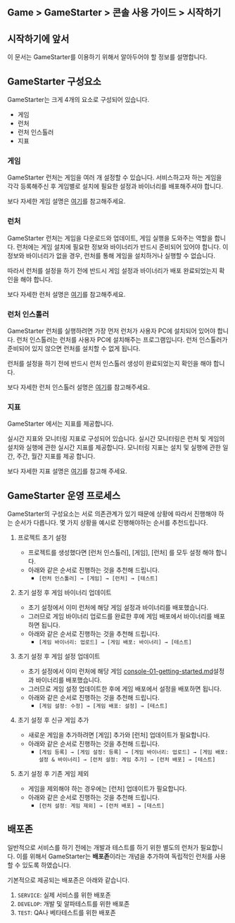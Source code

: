 ## Game > GameStarter > 콘솔 사용 가이드 > 시작하기

## 시작하기에 앞서

이 문서는 GameStarter를 이용하기 위해서 알아두어야 할 정보를 설명합니다.

## GameStarter 구성요소

GameStarter는 크게 4개의 요소로 구성되어 있습니다.
- 게임
- 런처
- 런처 인스톨러
- 지표


### 게임
GameStarter 런처는 게임을 여러 개 설정할 수 있습니다.
서비스하고자 하는 게임을 각각 등록해주신 후 게임별로 설치에 필요한 설정과 바이너리를 배포해주셔야 합니다.

보다 자세한 게임 설명은 [여기](./console-03-game)를 참고해주세요.

### 런처
GameStarter 런처는 게임을 다운로드와 업데이트, 게임 실행을 도와주는 역할을 합니다.
런처에는 게임 설치에 필요한 정보와 바이너리가 반드시 준비되어 있어야 합니다.
이 정보와 바이너리가 없을 경우, 런처를 통해 게임을 설치하거나 실행할 수 없습니다.

따라서 런처를 설정을 하기 전에 반드시 게임 설정과 바이너리가 배포 완료되었는지 확인을 해야 합니다.

보다 자세한 런처 설명은 [여기](./console-04-launcher)를 참고해주세요.

### 런처 인스톨러
GameStarter 런처를 실행하려면 가장 먼저 런처가 사용자 PC에 설치되어 있어야 합니다.
런처 인스톨러는 런처를 사용자 PC에 설치해주는 프로그램입니다.
런처 인스톨러가 준비되어 있지 않으면 런처를 설치할 수 없게 됩니다.

런처를 설정을 하기 전에 반드시 런처 인스톨러 생성이 완료되었는지 확인을 해야 합니다.

보다 자세한 런처 인스톨러 설명은 [여기](./console-02-installer)를 참고해주세요.

### 지표
GameStarter 에서는 지표를 제공합니다.

실시간 지표와 모니터링 지표로 구성되어 있습니다.
실시간 모니터링은 런처 및 게임의 설치와 실행에 관한 실시간 지표를 제공합니다. 
모니터링 지표는 설치 및 실행에 관한 일간, 주간, 월간 지표를 제공 합니다.

보다 자세한 지표 설명은 [여기](./console-05-statistics)를 참고해 주세요.

## GameStarter 운영 프로세스

GameStarter의 구성요소는 서로 의존관계가 있기 때문에 상황에 따라서 진행해야 하는 순서가 다릅니다.
몇 가지 상황을 예시로 진행해야하는 순서를 추천드립니다.

1. 프로젝트 초기 설정
   - 프로젝트를 생성했다면 [런처 인스톨러], [게임], [런처] 를 모두 설정 해야 합니다.
   - 아래와 같은 순서로 진행하는 것을 추천해 드립니다.
     - `[런처 인스톨러] → [게임] → [런처] → [테스트]`

2. 초기 설정 후 게임 바이너리 업데이트
   - 초기 설정에서 이미 런처에 해당 게임 설정과 바이너리를 배포했습니다.
   - 그러므로 게임 바이너리 업로드를 완료한 후에 게임 배포에서 바이너리를 배포하면 됩니다.
   - 아래와 같은 순서로 진행하는 것을 추천해 드립니다.
     - `[게임 바이너리: 업로드] → [게임 배포: 바이너리] → [테스트]`

3. 초기 설정 후 게임 설정 업데이트
   - 초기 설정에서 이미 런처에 해당 게임 [console-01-getting-started.md](console-01-getting-started.md)설정과 바이너리를 배포했습니다.
   - 그러므로 게임 설정 업데이트한 후에 게임 배포에서 설정을 배포하면 됩니다.
   - 아래와 같은 순서로 진행하는 것을 추천해 드립니다.
     - `[게임 설정: 수정] → [게임 배포: 설정] → [테스트]`

4. 초기 설정 후 신규 게임 추가
   - 새로운 게임을 추가하려면 [게임] 추가와 [런처] 업데이트가 필요합니다.
   - 아래와 같은 순서로 진행하는 것을 추천해 드립니다.
     - `[게임 등록] → [게임 설정: 등록] → [게임 바이너리: 업로드] → [게임 배포: 설정 & 바이너리] → [런처 설정: 게임 추가] → [런처 배포] → [테스트]`

5. 초기 설정 후 기존 게임 제외
   - 게임을 제외해야 하는 경우에는 [런처] 업데이트가 필요합니다.
   - 아래와 같은 순서로 진행하는 것을 추천해 드립니다.
     - `[런처 설정: 게임 제외] → [런처 배포] → [테스트]`


## 배포존

일반적으로 서비스를 하기 전에는 개발과 테스트를 하기 위한 별도의 런처가 필요합니다.
이를 위해서 GameStarter는 **배포존**이라는 개념을 추가하여 독립적인 런처를 사용할 수 있도록 하였습니다.

기본적으로 제공되는 배포존은 아래와 같습니다.
1. `SERVICE`: 실제 서비스를 위한 배포존
2. `DEVELOP`: 개발 및 알파테스트를 위한 배포존
3. `TEST`: QA나 베타테스트를 위한 배포존
